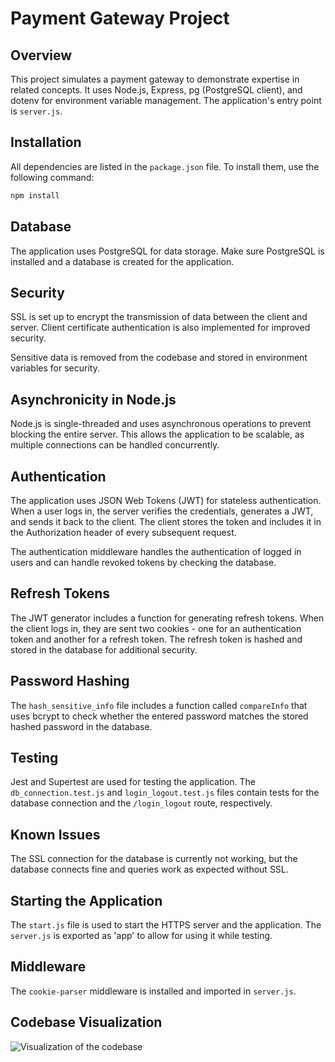 # Payment Gateway Project

## Overview

This project simulates a payment gateway to demonstrate expertise in related concepts. It uses Node.js, Express, pg (PostgreSQL client), and dotenv for environment variable management. The application's entry point is `server.js`.

## Installation

All dependencies are listed in the `package.json` file. To install them, use the following command:

```bash
npm install
```

## Database

The application uses PostgreSQL for data storage. Make sure PostgreSQL is installed and a database is created for the application.

## Security

SSL is set up to encrypt the transmission of data between the client and server. Client certificate authentication is also implemented for improved security.

Sensitive data is removed from the codebase and stored in environment variables for security.

## Asynchronicity in Node.js

Node.js is single-threaded and uses asynchronous operations to prevent blocking the entire server. This allows the application to be scalable, as multiple connections can be handled concurrently.

## Authentication

The application uses JSON Web Tokens (JWT) for stateless authentication. When a user logs in, the server verifies the credentials, generates a JWT, and sends it back to the client. The client stores the token and includes it in the Authorization header of every subsequent request.

The authentication middleware handles the authentication of logged in users and can handle revoked tokens by checking the database.

## Refresh Tokens

The JWT generator includes a function for generating refresh tokens. When the client logs in, they are sent two cookies - one for an authentication token and another for a refresh token. The refresh token is hashed and stored in the database for additional security.

## Password Hashing

The `hash_sensitive_info` file includes a function called `compareInfo` that uses bcrypt to check whether the entered password matches the stored hashed password in the database.

## Testing

Jest and Supertest are used for testing the application. The `db_connection.test.js` and `login_logout.test.js` files contain tests for the database connection and the `/login_logout` route, respectively.

## Known Issues

The SSL connection for the database is currently not working, but the database connects fine and queries work as expected without SSL.

## Starting the Application

The `start.js` file is used to start the HTTPS server and the application. The `server.js` is exported as 'app' to allow for using it while testing.

## Middleware

The `cookie-parser` middleware is installed and imported in `server.js`.

## Codebase Visualization

![Visualization of the codebase](./diagram.svg)
